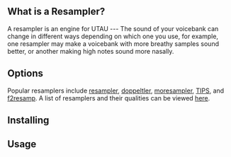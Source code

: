 ## What is a Resampler?

A resampler is an engine for UTAU --- The sound of your voicebank can change in different ways depending on which one you use, for example, one resampler may make a voicebank with more breathy samples sound better, or another making high notes sound more nasally.

## Options

Popular resamplers include [resampler](/resampler-wavtool/#resampler), [doppeltler](/resampler-wavtool/#doppeltler), [moresampler](/resampler-wavtool/#moresampler), [TIPS](/resampler-wavtool/#tips), and [f2resamp](/resampler-wavtool/#f2resamp).
A list of resamplers and their qualities can be viewed [here](/resampler-wavtool/).

## Installing



## Usage
